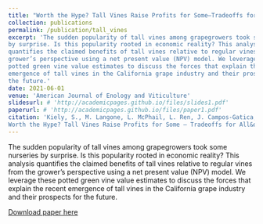 ```yaml
---
title: "Worth the Hype? Tall Vines Raise Profits for Some–Tradeoffs for All"
collection: publications
permalink: /publication/tall_vines
excerpt: 'The sudden popularity of tall vines among grapegrowers took some nurseries
by surprise. Is this popularity rooted in economic reality? This analysis
quantifies the claimed benefits of tall vines relative to regular vines from the
grower’s perspective using a net present value (NPV) model. We leverage these
potted green vine value estimates to discuss the forces that explain the recent
emergence of tall vines in the California grape industry and their prospects for
the future.'
date: 2021-06-01
venue: 'American Journal of Enology and Viticulture'
slidesurl: # 'http://academicpages.github.io/files/slides1.pdf'
paperurl: # 'http://academicpages.github.io/files/paper1.pdf'
citation: 'Kiely, S., M. Langone, L. McPhail, L. Ren, J. Campos-Gatica, M. Joo, J. Martindill, and T. J. Lybbert. (2021). &quot;
Worth the Hype? Tall Vines Raise Profits for Some – Tradeoffs for All&quot; <i>American Journal of Enology and Viticulture</i>. 5 (Suppl 1), 12-21.'
---
```

The sudden popularity of tall vines among grapegrowers took some nurseries
by surprise. Is this popularity rooted in economic reality? This analysis
quantifies the claimed benefits of tall vines relative to regular vines from the
grower’s perspective using a net present value (NPV) model. We leverage these
potted green vine value estimates to discuss the forces that explain the recent
emergence of tall vines in the California grape industry and their prospects for
the future.

[Download paper here](https://www.ajevonline.org/content/5/Suppl_1/12)

